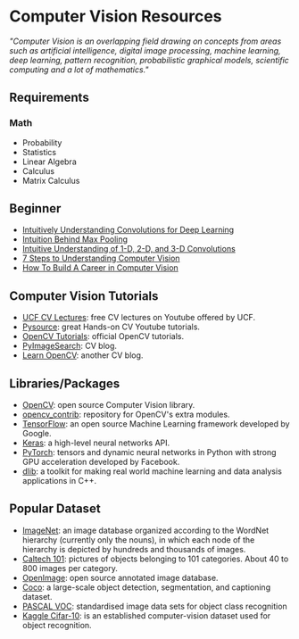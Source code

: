 # Computer Vision Resources
_"Computer Vision is an overlapping field drawing on concepts from areas such as artificial intelligence, digital image processing, machine learning, deep learning, pattern recognition, probabilistic graphical models, scientific computing and a lot of mathematics."_

## Requirements
### Math
- Probability
- Statistics
- Linear Algebra
- Calculus
- Matrix Calculus

## Beginner
- [Intuitively Understanding Convolutions for Deep Learning](https://towardsdatascience.com/intuitively-understanding-convolutions-for-deep-learning-1f6f42faee1)
- [Intuition Behind Max Pooling](https://www.quora.com/What-is-the-intuition-as-to-why-max-pooling-works-And-why-choose-the-largest-element-for-the-down-sizing)
- [Intuitive Understanding of 1-D, 2-D, and 3-D Convolutions](https://stackoverflow.com/questions/42883547/intuitive-understanding-of-1d-2d-and-3d-convolutions-in-convolutional-neural-n)
- [7 Steps to Understanding Computer Vision](https://www.kdnuggets.com/2016/08/seven-steps-understanding-computer-vision.html)
- [How To Build A Career in Computer Vision](https://www.analyticsindiamag.com/how-to-build-a-career-in-computer-vision/)

## Computer Vision Tutorials
- [UCF CV Lectures](https://www.youtube.com/watch?v=715uLCHt4jE&list=PLd3hlSJsX_Imk_BPmB_H3AQjFKZS9XgZm&index=1): free CV lectures on Youtube offered by UCF.
- [Pysource](https://www.youtube.com/channel/UC5hHNks012Ca2o_MPLRUuJw): great Hands-on CV Youtube tutorials.
- [OpenCV Tutorials](https://docs.opencv.org/master/d9/df8/tutorial_root.html): official OpenCV tutorials.
- [PyImageSearch](https://www.pyimagesearch.com/): CV blog.
- [Learn OpenCV](https://www.learnopencv.com): another CV blog.

## Libraries/Packages
- [OpenCV](https://github.com/opencv/opencv): open source Computer Vision library.
- [opencv_contrib](https://github.com/opencv/opencv_contrib): repository for OpenCV's extra modules.
- [TensorFlow](https://github.com/tensorflow/tensorflow): an open source Machine Learning framework developed by Google.
- [Keras](https://github.com/keras-team/keras): a high-level neural networks API.
- [PyTorch](https://github.com/pytorch/pytorch): tensors and dynamic neural networks in Python with strong GPU acceleration developed by Facebook.
- [dlib](http://dlib.net/): a toolkit for making real world machine learning and data analysis applications in C++.


## Popular Dataset
- [ImageNet](http://www.image-net.org): an image database organized according to the WordNet hierarchy (currently only the nouns), in which each node of the hierarchy is depicted by hundreds and thousands of images.
- [Caltech 101](http://www.vision.caltech.edu/Image_Datasets/Caltech101/): pictures of objects belonging to 101 categories. About 40 to 800 images per category.
- [OpenImage](https://storage.googleapis.com/openimages/web/index.html): open source annotated image database.
- [Coco](http://cocodataset.org/#home): a large-scale object detection, segmentation, and captioning dataset.
- [PASCAL VOC](http://host.robots.ox.ac.uk/pascal/VOC/): standardised image data sets for object class recognition
- [Kaggle Cifar-10](https://www.kaggle.com/c/cifar-10): is an established computer-vision dataset used for object recognition.
